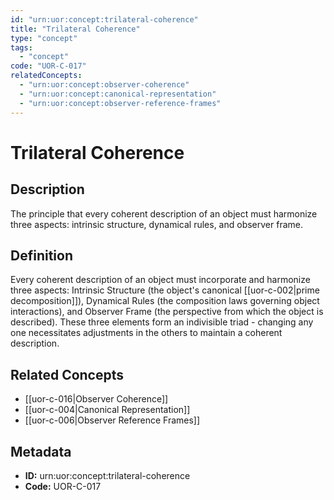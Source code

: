 ```yaml
---
id: "urn:uor:concept:trilateral-coherence"
title: "Trilateral Coherence"
type: "concept"
tags:
  - "concept"
code: "UOR-C-017"
relatedConcepts:
  - "urn:uor:concept:observer-coherence"
  - "urn:uor:concept:canonical-representation"
  - "urn:uor:concept:observer-reference-frames"
---
```


# Trilateral Coherence

## Description

The principle that every coherent description of an object must harmonize three aspects: intrinsic structure, dynamical rules, and observer frame.

## Definition

Every coherent description of an object must incorporate and harmonize three aspects: Intrinsic Structure (the object's canonical [[uor-c-002|prime decomposition]]), Dynamical Rules (the composition laws governing object interactions), and Observer Frame (the perspective from which the object is described). These three elements form an indivisible triad - changing any one necessitates adjustments in the others to maintain a coherent description.

## Related Concepts

- [[uor-c-016|Observer Coherence]]
- [[uor-c-004|Canonical Representation]]
- [[uor-c-006|Observer Reference Frames]]

## Metadata

- **ID:** urn:uor:concept:trilateral-coherence
- **Code:** UOR-C-017
